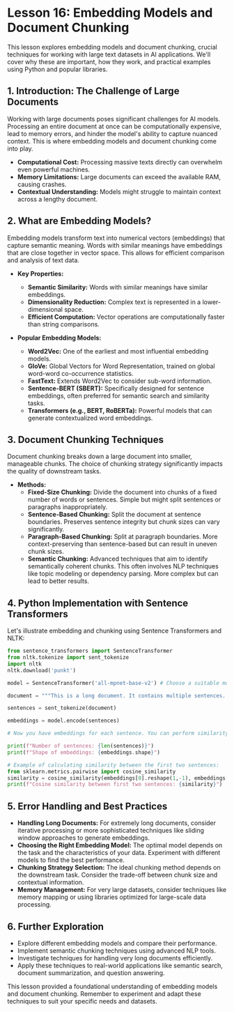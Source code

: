 # Lesson 16: Embedding Models and Document Chunking

This lesson explores embedding models and document chunking, crucial techniques for working with large text datasets in AI applications.  We'll cover why these are important, how they work, and practical examples using Python and popular libraries.

## 1. Introduction: The Challenge of Large Documents

Working with large documents poses significant challenges for AI models.  Processing an entire document at once can be computationally expensive, lead to memory errors, and hinder the model's ability to capture nuanced context.  This is where embedding models and document chunking come into play.

* **Computational Cost:**  Processing massive texts directly can overwhelm even powerful machines.
* **Memory Limitations:**  Large documents can exceed the available RAM, causing crashes.
* **Contextual Understanding:**  Models might struggle to maintain context across a lengthy document.


## 2. What are Embedding Models?

Embedding models transform text into numerical vectors (embeddings) that capture semantic meaning.  Words with similar meanings have embeddings that are close together in vector space. This allows for efficient comparison and analysis of text data.

* **Key Properties:**
    * **Semantic Similarity:**  Words with similar meanings have similar embeddings.
    * **Dimensionality Reduction:**  Complex text is represented in a lower-dimensional space.
    * **Efficient Computation:**  Vector operations are computationally faster than string comparisons.

* **Popular Embedding Models:**
    * **Word2Vec:**  One of the earliest and most influential embedding models.
    * **GloVe:**  Global Vectors for Word Representation, trained on global word-word co-occurrence statistics.
    * **FastText:**  Extends Word2Vec to consider sub-word information.
    * **Sentence-BERT (SBERT):**  Specifically designed for sentence embeddings, often preferred for semantic search and similarity tasks.
    * **Transformers (e.g., BERT, RoBERTa):**  Powerful models that can generate contextualized word embeddings.


## 3. Document Chunking Techniques

Document chunking breaks down a large document into smaller, manageable chunks.  The choice of chunking strategy significantly impacts the quality of downstream tasks.

* **Methods:**
    * **Fixed-Size Chunking:**  Divide the document into chunks of a fixed number of words or sentences.  Simple but might split sentences or paragraphs inappropriately.
    * **Sentence-Based Chunking:**  Split the document at sentence boundaries.  Preserves sentence integrity but chunk sizes can vary significantly.
    * **Paragraph-Based Chunking:**  Split at paragraph boundaries.  More context-preserving than sentence-based but can result in uneven chunk sizes.
    * **Semantic Chunking:**  Advanced techniques that aim to identify semantically coherent chunks.  This often involves NLP techniques like topic modeling or dependency parsing.  More complex but can lead to better results.


## 4. Python Implementation with Sentence Transformers

Let's illustrate embedding and chunking using Sentence Transformers and NLTK:

```python
from sentence_transformers import SentenceTransformer
from nltk.tokenize import sent_tokenize
import nltk
nltk.download('punkt')

model = SentenceTransformer('all-mpnet-base-v2') # Choose a suitable model

document = """This is a long document. It contains multiple sentences.  Sentence embedding is a powerful technique.  We can use it to analyze text data."""

sentences = sent_tokenize(document)

embeddings = model.encode(sentences)

# Now you have embeddings for each sentence. You can perform similarity searches, clustering, etc.

print(f"Number of sentences: {len(sentences)}")
print(f"Shape of embeddings: {embeddings.shape}")

# Example of calculating similarity between the first two sentences:
from sklearn.metrics.pairwise import cosine_similarity
similarity = cosine_similarity(embeddings[0].reshape(1,-1), embeddings[1].reshape(1,-1))
print(f"Cosine similarity between first two sentences: {similarity}")
```

## 5.  Error Handling and Best Practices

* **Handling Long Documents:**  For extremely long documents, consider iterative processing or more sophisticated techniques like sliding window approaches to generate embeddings.
* **Choosing the Right Embedding Model:** The optimal model depends on the task and the characteristics of your data. Experiment with different models to find the best performance.
* **Chunking Strategy Selection:** The ideal chunking method depends on the downstream task.  Consider the trade-off between chunk size and contextual information.
* **Memory Management:**  For very large datasets, consider techniques like memory mapping or using libraries optimized for large-scale data processing.


## 6.  Further Exploration

* Explore different embedding models and compare their performance.
* Implement semantic chunking techniques using advanced NLP tools.
* Investigate techniques for handling very long documents efficiently.
* Apply these techniques to real-world applications like semantic search, document summarization, and question answering.


This lesson provided a foundational understanding of embedding models and document chunking.  Remember to experiment and adapt these techniques to suit your specific needs and datasets.
